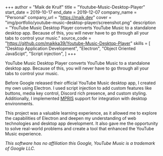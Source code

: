 +++
author = "Maik de Kruif"
title = "Youtube-Music-Desktop-Player"
start_date = 2019-10-17
end_date = 2019-12-07
company_name = "Personal"
company_url = "https://maik.dev"
cover = "img/portfolio/youtube-music-desktop-player/screenshot.png"
description = "YouTube Music Desktop Player converts YouTube Music to a standalone desktop app. Because of this, you will never have to go through all your tabs to control your music."
source_code = "https://github.com/maikka39/Youtube-Music-Desktop-Player"
skills = [
    "Desktop Application Development",
    "Electron",
    "Object Oriented JavaScipt",
    "Script injection",
]
+++

YouTube Music Desktop Player converts YouTube Music to a standalone desktop app. Because of this, you will never have to go through all your tabs to control your music.

Before Google released their official YouTube Music desktop app, I created my own using Electron. I used script injection to add custom features like buttons, media key control, Discord rich presence, and custom styling. Additionally, I implemented [MPRIS](https://specifications.freedesktop.org/mpris-spec/latest/) support for integration with desktop environments.

This project was a valuable learning experience, as it allowed me to explore the capabilities of Electron and deepen my understanding of web technologies and desktop app development. It also gave me the opportunity to solve real-world problems and create a tool that enhanced the YouTube Music experience.

_This software has no affiliation this Google, YouTube Music is a trademark of Google LLC._
